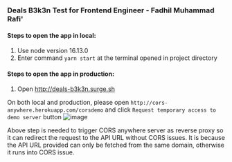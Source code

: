 ### Deals B3k3n Test for Frontend Engineer - Fadhil Muhammad Rafi'

#### Steps to open the app in local:
1. Use node version 16.13.0
2. Enter command `yarn start` at the terminal opened in project directory

#### Steps to open the app in production:
1. Open http://deals-b3k3n.surge.sh

On both local and production, please open `http://cors-anywhere.herokuapp.com/corsdemo` and click `Request temporary access to demo server` button
![image](https://user-images.githubusercontent.com/52844918/198316400-e2ffacb6-598d-4327-95d1-1ecaa3b8b889.png)

Above step is needed to trigger CORS anywhere server as reverse proxy so it can redirect the request to the API URL without CORS issues.
It is because the API URL provided can only be fetched from the same domain, otherwise it runs into CORS issue.
